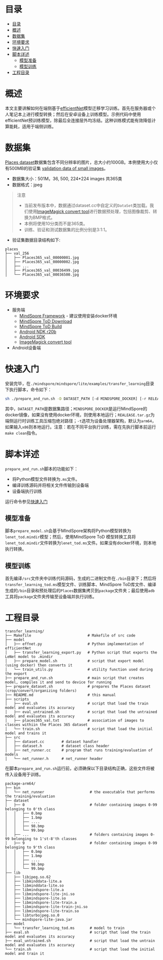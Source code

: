 # 目录

<!-- TOC -->

- [目录](#目录)
- [概述](#概述)
- [数据集](#数据集)
- [环境要求](#环境要求)
- [快速入门](#快速入门)
- [脚本详述](#脚本详述)
    - [模型准备](#模型准备)
    - [模型训练](#模型训练)
- [工程目录](#工程目录)

<!-- /TOC -->

# 概述

本文主要讲解如何在端侧基于[efficientNet](https://arxiv.org/abs/1905.11946)模型迁移学习训练。首先在服务器或个人笔记本上进行模型转换；然后在安卓设备上训练模型。示例代码中使用efficientNet预训练模型，除最后全连接层外均冻结。这种训练模式能有效降低计算能耗，适用于端侧训练。

# 数据集

[Places dataset](http://places2.csail.mit.edu/)数据集包含不同分辨率的图片，总大小约100GB。本例使用大小仅有500MB的验证集 [validation data of small images](http://places2.csail.mit.edu/download.html)。

- 数据集大小：501M，36, 500, 224*224 images 共365类
- 数据格式：jpeg

> 注意
>
> - 当前发布版本中，数据通过dataset.cc中自定义的`DataSet`类加载。我们使用[ImageMagick convert tool](https://imagemagick.org/)进行数据预处理，包括图像裁剪、转换为BMP格式。
> - 本例将使用10分类而不是365类。
> - 训练、验证和测试数据集的比例分别是3:1:1。

- 验证集数据目录结构如下:

```text
places
├── val_256
│   ├── Places365_val_00000001.jpg
│   ├── Places365_val_00000002.jpg
│   ├── ...
│   ├── Places365_val_00036499.jpg
│   └── Places365_val_00036500.jpg
```

# 环境要求

- 服务端
    - [MindSpore Framework](https://www.mindspore.cn/install/en) - 建议使用安装docker环境
    - [MindSpore ToD Download](https://www.mindspore.cn/lite/docs/zh-CN/r1.7/use/downloads.html)
    - [MindSpore ToD Build](https://www.mindspore.cn/lite/docs/zh-CN/r1.7/use/build.html)
    - [Android NDK r20b](https://dl.google.com/android/repository/android-ndk-r20b-linux-x86_64.zip)
    - [Android SDK](https://developer.android.com/studio?hl=zh-cn#cmdline-tools)
    - [ImageMagick convert tool](https://imagemagick.org/)
- Android设备端

# 快速入门

安装完毕，在`./mindspore/mindspore/lite/examples/transfer_learning`目录下执行脚本，命令如下：

```bash
sh ./prepare_and_run.sh -D DATASET_PATH [-d MINDSPORE_DOCKER] [-r RELEASE.tar.gz] [-t arm64|x86]
```

其中，`DATASET_PATH`是数据集路径；`MINDSPORE_DOCKER`是运行MindSpore的docker镜像，如果没有使用docker环境，则使用本地运行；`REALEASE.tar.gz`为端侧运行时训练工具压缩包绝对路径；`-t`选项为设备处理器架构，默认为`arm64`，如果输入`x86`则本地运行。注意：若在不同平台执行训练，需在先执行脚本前运行`make clean`指令。

# 脚本详述

`prepare_and_run.sh`脚本的功能如下：

- 将Python模型文件转换为`.ms`文件。
- 编译训练源码并将相关文件传输到设备端
- 设备端执行训练

运行命令参见[快速入门](#快速入门)

## 模型准备

脚本`prepare_model.sh`会基于MIndSpore架构将Python模型转换为`lenet_tod.mindir`模型；然后，使用MindSpore ToD 模型转换工具将`lenet_tod.mindir`文件转换为`lenet_tod.ms`文件。如果没有docker环境，则本地执行转换。

## 模型训练

首先编译`/src`文件夹中训练代码源码，生成的二进制文件在`./bin`目录下；然后将`transfer_learning_tod.ms`模型文件、训练脚本、MindSpore ToD库文件、编译生成的`/bin`目录和预处理后的`Places`数据集拷贝到`package`文件夹；最后使用`adb`工具将`package`文件夹传输至设备端并执行训练。

# 工程目录

```text
transfer_learning/
├── Makefile                          # Makefile of src code
├── model
│   ├── effnet.py                     # Python implementation of efficientNet
│   ├── transfer_learning_export.py   # Python script that exports the LeNet model to .mindir
│   ├── prepare_model.sh              # script that export model (using docker) then converts it
│   └── train_utils.py                # utility function used during the export
├── prepare_and_run.sh                # main script that creates model, compiles it and send to device for running
├── prepare_dataset.sh                # prepares the Places dataset (crop/convert/organizing folders)
├── README.md                         # this manual
├── scripts
│   ├── eval.sh                       # script that load the train model and evaluates its accuracy
│   ├── eval_untrained.sh             # script that load the untrained model and evaluates its accuracy
│   ├── places365_val.txt             # association of images to classes withiin the Places 365 dataset
│   └── train.sh                      # script that load the initial model and trains it
├── src
│   ├── dataset.cc        # dataset handler
│   ├── dataset.h         # dataset class header
│   ├── net_runner.cc     # program that runs training/evaluation of models
│   └── net_runner.h      # net_runner header
```

在脚本`prepare_and_run.sh`运行前，必须确保以下目录结构正确，这些文件将被传入设备用于训练。

```text
package-arm64/
├── bin
│   └── net_runner                     # the executable that performs the training/evaluation
├── dataset
│   ├── 0                              # folder containing images 0-99 belonging to 0'th class
│   │   ├── 0.bmp
│   │   ├── 1.bmp
│   │   ├── ....
│   │   ├── 98.bmp
│   │   └── 99.bmp
│   ├── ...                            # folders containing images 0-99 belonging to 1'st-8'th classes
│   ├── 9                              # folder containing images 0-99 belonging to 9'th class
│   │   ├── 0.bmp
│   │   ├── 1.bmp
│   │   ├── ....
│   │   ├── 98.bmp
│   │   └── 99.bmp
├── lib
│   ├── libjpeg.so.62
│   ├── libminddata-lite.a
│   ├── libminddata-lite.so
│   ├── libmindspore-lite.a
│   ├── libmindspore-lite-jni.so
│   ├── libmindspore-lite.so
│   ├── libmindspore-lite-train.a
│   ├── libmindspore-lite-train-jni.so
│   ├── libmindspore-lite-train.so
│   ├── libturbojpeg.so.0
│   └── mindspore-lite-java.jar
├── model
│   └── transfer_learning_tod.ms       # model to train
├── eval.sh                            # script that load the train model and evaluates its accuracy
├── eval_untrained.sh                  # script that load the untrain model and evaluates its accuracy
└── train.sh                           # script that load the initial model and train it
```
